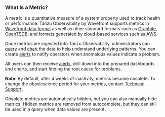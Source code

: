 ### What Is a Metric?

A metric is a quantitative measure of a system property used to track health or performance. Tanzu Observability by Wavefront supports metrics
in [Wavefront data format](https://docs.wavefront.com/wavefront_data_format.html) as well as other standard formats such as [Graphite](https://graphite.readthedocs.io/en/latest/index.html),  [OpenTSDB](http://opentsdb.net/docs/build/html/user_guide/writing), and formats generated by cloud-based services
such as [AWS](https://docs.wavefront.com/integrations_aws_metrics.html).

Once metrics are ingested into Tanzu Observability, administrators can [query](https://docs.wavefront.com/query_language_getting_started.html) and
[chart](https://docs.wavefront.com/ui_charts.html) the data to help understand underlying patterns. You can create
[alerts](https://docs.wavefront.com/alerts_manage.html) to notify operators when anomalous values indicate a problem.

All users can then receive [alerts](https://docs.wavefront.com/alerts.html), drill down into the prepared dashboards and charts, and start finding the root cause for problems.

**Note**: By default, after 4 weeks of inactivity, metrics become obsolete. To change the obsolescence period for your metrics, contact [Technical Support](https://docs.wavefront.com/wavefront_support_feedback.html).

Obsolete metrics are automatically hidden, but you can also manually hide metrics. Hidden metrics are removed from autocomplete, but they can still be used in a query when data values are present.
